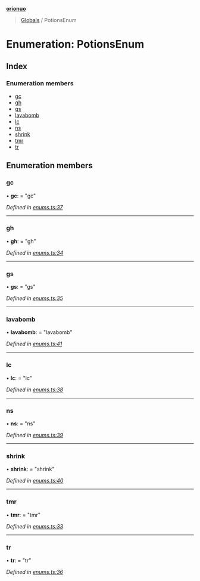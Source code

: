 **[orionuo](../README.md)**

> [Globals](../globals.md) / PotionsEnum

# Enumeration: PotionsEnum

## Index

### Enumeration members

* [gc](potionsenum.md#gc)
* [gh](potionsenum.md#gh)
* [gs](potionsenum.md#gs)
* [lavabomb](potionsenum.md#lavabomb)
* [lc](potionsenum.md#lc)
* [ns](potionsenum.md#ns)
* [shrink](potionsenum.md#shrink)
* [tmr](potionsenum.md#tmr)
* [tr](potionsenum.md#tr)

## Enumeration members

### gc

•  **gc**:  = "gc"

*Defined in [enums.ts:37](https://github.com/msviha/orionuo/blob/dc53ac6/src/enums.ts#L37)*

___

### gh

•  **gh**:  = "gh"

*Defined in [enums.ts:34](https://github.com/msviha/orionuo/blob/dc53ac6/src/enums.ts#L34)*

___

### gs

•  **gs**:  = "gs"

*Defined in [enums.ts:35](https://github.com/msviha/orionuo/blob/dc53ac6/src/enums.ts#L35)*

___

### lavabomb

•  **lavabomb**:  = "lavabomb"

*Defined in [enums.ts:41](https://github.com/msviha/orionuo/blob/dc53ac6/src/enums.ts#L41)*

___

### lc

•  **lc**:  = "lc"

*Defined in [enums.ts:38](https://github.com/msviha/orionuo/blob/dc53ac6/src/enums.ts#L38)*

___

### ns

•  **ns**:  = "ns"

*Defined in [enums.ts:39](https://github.com/msviha/orionuo/blob/dc53ac6/src/enums.ts#L39)*

___

### shrink

•  **shrink**:  = "shrink"

*Defined in [enums.ts:40](https://github.com/msviha/orionuo/blob/dc53ac6/src/enums.ts#L40)*

___

### tmr

•  **tmr**:  = "tmr"

*Defined in [enums.ts:33](https://github.com/msviha/orionuo/blob/dc53ac6/src/enums.ts#L33)*

___

### tr

•  **tr**:  = "tr"

*Defined in [enums.ts:36](https://github.com/msviha/orionuo/blob/dc53ac6/src/enums.ts#L36)*
